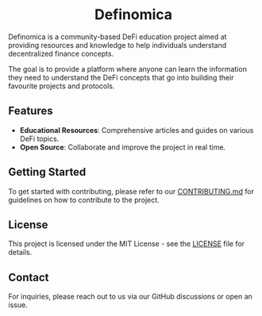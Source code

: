 <div align="center">
  <h1> Definomica </h1>
</div>

Definomica is a community-based DeFi education project aimed at providing resources and knowledge to help individuals
understand decentralized finance concepts.

The goal is to provide a platform where anyone can learn the information they
need to understand the DeFi concepts that go into building their favourite projects and protocols.

## Features
- **Educational Resources**: Comprehensive articles and guides on various DeFi topics.
- **Open Source**: Collaborate and improve the project in real time.

## Getting Started

To get started with contributing, please refer to
our [CONTRIBUTING.md](https://github.com/goodylili/definomica/blob/main/CONTRIBUTING.md) for guidelines on how to
contribute to the project.

## License

This project is licensed under the MIT License - see the [LICENSE](https://github.com/goodylili/definomica/blob/main/LICENSE) file for details.

## Contact

For inquiries, please reach out to us via our GitHub discussions or open an issue.